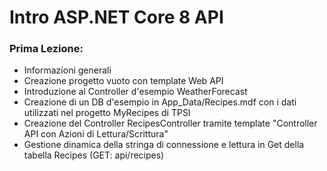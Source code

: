 # Intro ASP.NET Core 8 API

### Prima Lezione:
* Informazioni generali
* Creazione progetto vuoto con template Web API
* Introduzione al Controller d'esempio WeatherForecast
* Creazione di un DB d'esempio in App_Data/Recipes.mdf con i dati utilizzati nel progetto MyRecipes di TPSI
* Creazione del Controller RecipesController tramite template "Controller API con Azioni di Lettura/Scrittura"
* Gestione dinamica della stringa di connessione e lettura in Get della tabella Recipes (GET: api/recipes)
